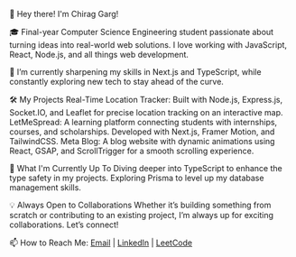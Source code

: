 👋 Hey there! I'm Chirag Garg!

🎓 Final-year Computer Science Engineering student passionate about turning ideas into real-world web solutions. I love working with JavaScript, React, Node.js, and all things web development.

🌱 I’m currently sharpening my skills in Next.js and TypeScript, while constantly exploring new tech to stay ahead of the curve.

🛠️ My Projects
Real-Time Location Tracker: Built with Node.js, Express.js, Socket.IO, and Leaflet for precise location tracking on an interactive map.
LetMeSpread: A learning platform connecting students with internships, courses, and scholarships. Developed with Next.js, Framer Motion, and TailwindCSS.
Meta Blog: A blog website with dynamic animations using React, GSAP, and ScrollTrigger for a smooth scrolling experience.

🚀 What I'm Currently Up To
Diving deeper into TypeScript to enhance the type safety in my projects.
Exploring Prisma to level up my database management skills.

💡 Always Open to Collaborations
Whether it’s building something from scratch or contributing to an existing project, I’m always up for exciting collaborations. Let’s connect!

📫 How to Reach Me:
[Email](chiraggarg1708@gmail.com) | [LinkedIn](https://www.linkedin.com/in/chirag1678/) | [LeetCode](https://leetcode.com/u/Chirag1708/)
</div>
